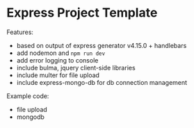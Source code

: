 # Express Project Template

Features:

* based on output of express generator v4.15.0 + handlebars
* add nodemon and `npm run dev`
* add error logging to console
* include bulma, jquery client-side libraries
* include multer for file upload
* include express-mongo-db for db connection management

Example code:

* file upload
* mongodb
